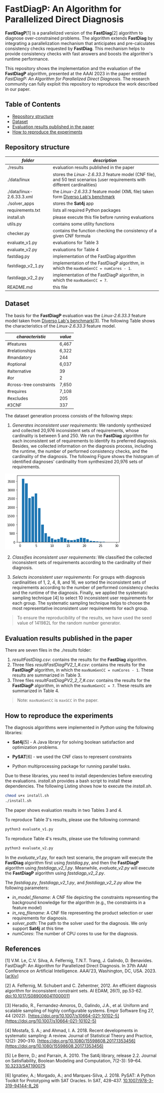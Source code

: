 # FastDiagP: An Algorithm for Parallelized Direct Diagnosis

**FastDiagP**[1] is a parallelized version of the **FastDiag**[2] algorithm to diagnose over-constrained problems.
The algorithm extends **FastDiag** by integrating a parallelization mechanism that anticipates and pre-calculates consistency checks requested by **FastDiag**.
This mechanism helps to provide consistency checks with fast answers and boosts the algorithm's runtime performance.

This repository shows the implementation and the evaluation of the **FastDiagP** algorithm,
presented at the AAAI 2023 in the paper entitled
*FastDiagP: An Algorithm for Parallelized Direct Diagnosis*.
The research community can fully exploit this repository to reproduce the work described in our paper.

## Table of Contents

- [Repository structure](#repository-structure)
- [Dataset](#dataset)
- [Evaluation results published in the paper](#evaluation-results-published-in-the-paper)
- [How to reproduce the experiments](#how-to-reproduce-the-experiments)

## Repository structure

| *folder*                  | *description*                                                                                                                   |
|---------------------------|---------------------------------------------------------------------------------------------------------------------------------|
| ./results                 | evaluation results published in the paper                                                                                       |
| ./data/linux              | stores the *Linux-2.6.33.3* feature model (CNF file), and 50 test scenarios (user requirements with different cardinalities)    |
| ./data/linux-2.6.33.3.xml | the *Linux-2.6.33.3* feature model (XML file) taken form [Diverso Lab's benchmark](https://github.com/diverso-lab/benchmarking) |
| ./solver_apps             | stores the **Sat4j** app                                                                                                        |
| requirements.txt          | lists all required Python packages                                                                                              |
| install.sh                | please execute this file before running evaluations                                                                             |
| utils.py                  | contains some utility functions                                                                                                 |
| checker.py                | contains the function checking the consistency of a given CNF formula                                                           |
| evaluate_v1.py            | evaluations for Table 3                                                                                                         |
| evaluate_v2.py            | evaluations for Table 4                                                                                                         |
| fastdiag.py               | implementation of the FastDiag algorithm                                                                                        |
| fastdiagp_v2_1.py         | implementation of the FastDiagP algorithm, in which the `maxNumGenCC = numCores - 1`.                                           |
| fastdiagp_v2_2.py         | implementation of the FastDiagP algorithm, in which the `maxNumGenCC = 7`.                                                      |
| README.md                 | this file                                                                                                                       |

## Dataset

The basis for the **FastDiagP** evaluation was the *Linux-2.6.33.3* feature model taken from [Diverso Lab's benchmark](https://github.com/diverso-lab/benchmarking)[3].
The following Table shows the characteristics of the *Linux-2.6.33.3* feature model.

| *characteristic* | *value* |
|--------------|---------|
| #features    | 6,467   |
| #relationships | 6,322   |
| #mandatory | 244   |
| #optional | 6,037   |
| #alternative | 39   |
| #or  | 2   |
| #cross-tree constraints | 7,650   |
| #requires | 7,108   |
| #excludes | 205   |
| #3CNF  | 337   |

The dataset generation process consists of the following steps:

1. _Generates inconsistent user requirements_: We randomly synthesized and collected 20,976 inconsistent sets of requirements, whose cardinality is between 5 and 250.
We run the **FastDiag** algorithm for each inconsistent set of requirements to identify its preferred diagnosis.
Besides, we collected information on the diagnosis process, including the runtime, the number of performed consistency checks, and the cardinality of the diagnosis.
The following Figure shows the histogram of identified diagnoses' cardinality from synthesized 20,976 sets of requirements.

![image2.png](image2.png)
    
2. _Classifies inconsistent user requirements_: We classified the collected inconsistent sets of requirements according to the cardinality of their diagnosis.
    
3. _Selects inconsistent user requirements_: For groups with diagnosis cardinalities of 1, 2, 4, 8, and 16, 
we sorted the inconsistent sets of requirements according to the number of performed consistency checks and the runtime of the diagnosis.
Finally, we applied the systematic sampling technique [4] to select 10 inconsistent user requirements for each group.
The systematic sampling technique helps to choose the most representative inconsistent user requirements for each group.

> To ensure the reproducibility of the results, we have used the seed value of 141982L for the random number generator.

## Evaluation results published in the paper

There are seven files in the _./results_ folder:
1. _resultFastDiag.csv_: contains the results for the **FastDiag** algorithm.
2. Three files *resultFastDiagPV2_1_#.csv*: contains the results for the **FastDiagP** algorithm, in which the `maxNumGenCC = numCores - 1`. 
These results are summarized in Table 3. 
3. Three files *resultFastDiagPV2_2_7_#.csv*: contains the results for the **FastDiagP** algorithm, in which the `maxNumGenCC = 7`.
These results are summarized in Table 4.

> Note: `maxNumGenCC` is `maxGCC` in the paper.

## How to reproduce the experiments

The diagnosis algorithms were implemented in _Python_ using the following libraries:

- **Sat4j**[5] - A Java library for solving boolean satisfaction and optimization problems.
    
- **PySAT**[6] - we used the CNF class to represent constraints
    
- Python multiprocessing package for running parallel tasks.


Due to these libraries, you need to install dependencies before executing the evaluations.
_install.sh_ provides a bash script to install these dependencies.
The following Listing shows how to execute the _install.sh_.

```bash
chmod u+x install.sh
./install.sh
```

The paper shows evaluation results in two Tables 3 and 4.

To reproduce Table 3's results, please use the following command:

```bash
python3 evaluate_v1.py
```

To reproduce Table 4's results, please use the following command:

```bash
python3 evaluate_v2.py
```

In the _evaluate_v1.py_, for each test scenario, the program will execute the **FastDiag** algorithm first using
_fastdiag.py_, and then the **FastDiagP** algorithm using _fastdiagp_v2_1.py_. Meanwhile, _evaluate_v2.py_ will execute 
the **FastDiagP** algorithm using _fastdiagp_v2_2.py_.

The _fastdiag.py_, _fastdiagp_v2_1.py_, and _fastdiagp_v2_2.py_ allow the following parameters:

- *in_model_filename*: A CNF file depicting the constraints representing the background knowledge for the algorithm (e.g., the constraints in a feature model)
- *in_req_filename*: A CNF file representing the product selection or user requirements for diagnosis.
- *solver_path*: The path to the solver used for the diagnosis. We only support **Sat4j** at this time
- *numCores*: The number of CPU cores to use for the diagnosis.

## References

[1] V.M. Le, C.V. Silva, A. Felfernig, T.N.T. Trang, J. Galindo, D. Benavides. FastDiagP: An Algorithm for Parallelized Direct Diagnosis. In 37th AAAI Conference on Artificial Intelligence. AAAI’23, Washington, DC, USA. 2023. [[arXiv](https://arxiv.org/pdf/2305.06951.pdf)]

[2] A. Felfernig, M. Schubert and C. Zehentner, 2012. An efficient diagnosis algorithm for inconsistent constraint sets. AI EDAM, 26(1), pp.53-62. [doi:10.1017/S0890060411000011](https://doi.org/10.1017/S0890060411000011)

[3] Heradio, R., Fernandez-Amoros, D., Galindo, J.A., et al. Uniform and scalable sampling of highly configurable systems. Empir Software Eng 27, 44 (2022). [https://doi.org/10.1007/s10664-021-10102-5](https://doi.org/10.1007/s10664-021-10102-5)

[4] Mostafa, S. A.; and Ahmad, I. A. 2018. Recent developments in systematic sampling: A review. Journal of Statistical Theory and Practice, 12(2): 290–310. [https://doi.org/10.1080/15598608.2017.1353456](https://doi.org/10.1080/15598608.2017.1353456)

[5] Le Berre, D.; and Parrain, A. 2010. The Sat4j library, release 2.2. Journal on Satisfiability, Boolean Modeling and Computation, 7(2-3): 59–64. [10.3233/SAT190075](https://content.iospress.com/articles/journal-on-satisfiability-boolean-modeling-and-computation/sat190075)

[6] Ignatiev, A.; Morgado, A.; and Marques-Silva, J. 2018. PySAT: A Python Toolkit for Prototyping with SAT Oracles. In SAT, 428–437. [10.1007/978-3-319-94144-8_26](https://doi.org/10.1007/978-3-319-94144-8_26)

